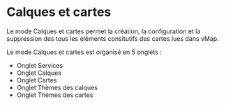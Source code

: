 
# Calques et cartes

Le mode Calques et cartes permet la création, la configuration  et la suppression des tous les éléments consitutifs des cartes lues dans vMap. 

Le mode Calques et cartes est organisé en 5 onglets : 

- Onglet Services 
- Onglet Calques
- Onglet Cartes 
- Onglet Thèmes des calques
- Onglet Thèmes des cartes 

